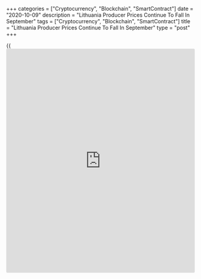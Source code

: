 +++
categories = ["Cryptocurrency", "Blockchain", "SmartContract"]
date = "2020-10-09"
description = "Lithuania Producer Prices Continue To Fall In September"
tags = ["Cryptocurrency", "Blockchain", "SmartContract"]
title = "Lithuania Producer Prices Continue To Fall In September"
type = "post"
+++

{{<iframe id="large-banner" src="https://www.bounty.group/#slide=10.0" width="100%" height="600" scrolling="no" style="border: 0px solid rgb(216, 221, 230); border-radius: 3px;">}}

Lithuania's producer prices declined further in September, figures from
Statistics Lithuania showed on Friday.

The producer price index decreased 10.2 percent year-on-year in
September, following a 8.7 percent decrease in August.

Excluding refined petroleum products, producer prices fell 2.3 percent
annually in September, following a 2.7 percent decline in the preceding
month.

Producer prices for products sold on the Lithuanian market decreased by
7.2 percent annually in September. Prices for products sold on the
foreign market fell by 12.3 percent from a year ago.

On a month-on-month basis, producer prices declined 1.1 percent in
September, after remaining unchanged in the prior month.

Separate data from the statistical office showed that the trade balance
registered a surplus of EUR 92 million in August versus a deficit of EUR
140.5 million in the same month last year. In July, there was a trade
deficit of EUR 172.2 million.

Exports fell 1.1 percent yearly in August, following a 5.6 percent
decline in July.

Imports declined 9.8 percent in August, following a 12.4 percent
decrease in the previous month.

Another data from Statistics Lithuania showed that the EU measure of
harmonized index of consumer prices, or HICP rose 0.6 percent yearly in
September, after a 1.2 percent increase in August.

On a monthly basis, HICP rose 0.3 percent in September.

For comments and feedback [contact](https://www.playgroundfx.com/contact/): editorial@rtt[news](https://www.letsplayfx.com/blog/forex-news-website/).com

[Economic News][1]

 **What parts of the world are seeing the best (and worst) economic
performances lately? Click[here][2] to check out our [Econ Scorecard][2]
and find out! See up-to-the-moment [ranking](https://www.playgroundfx.com/blog/crypto-exchange-ranking/)s for the best and worst
performers in [GDP][3], [unemployment rate][4], [inflation][5] and much
more.**

   1. www.rtt[news](https://www.letsplayfx.com/blog/forex-news-website/).com/Content/EconomicNews.aspx
   2. www.rtt[news](https://www.letsplayfx.com/blog/forex-news-website/).com/economic-scorecard/world-rank/unemployment-rate/highest-performance.aspx
   3. www.rtt[news](https://www.letsplayfx.com/blog/forex-news-website/).com/economic-scorecard/world-rank/GDP/highest-performance.aspx
   4. www.rtt[news](https://www.letsplayfx.com/blog/forex-news-website/).com/economic-scorecard/world-rank/unemployment-rate/lowest-performance.aspx
   5. www.rtt[news](https://www.letsplayfx.com/blog/forex-news-website/).com/economic-scorecard/world-rank/CPI/highest-performance.aspx
